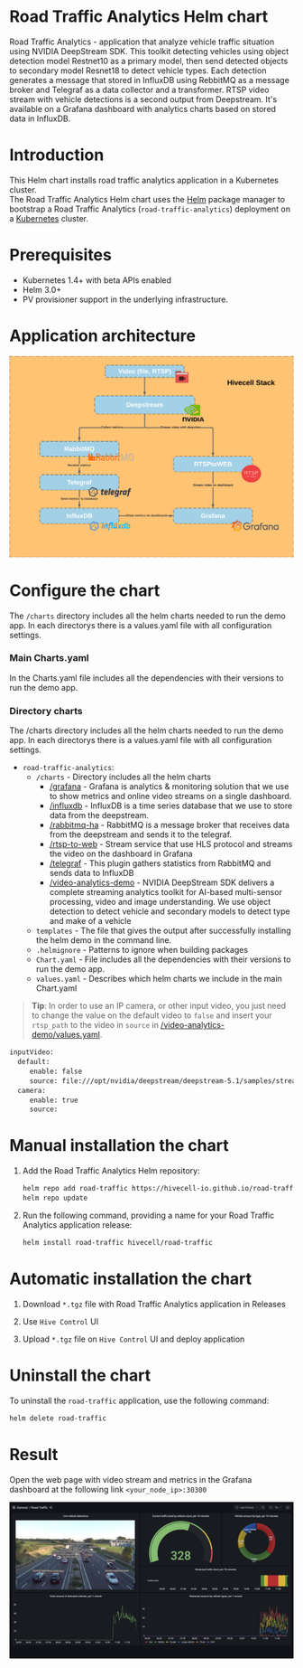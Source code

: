 # Road Traffic Analytics Helm chart

Road Traffic Analytics - application that analyze vehicle traffic situation using NVIDIA DeepStream SDK. This toolkit detecting vehicles using object detection model Restnet10 as a primary model, then send detected objects to secondary model Resnet18 to detect vehicle types. Each detection generates a message that stored in InfluxDB using RebbitMQ as a message broker and Telegraf as a data collector and a transformer. RTSP video stream with vehicle detections is a second output from Deepstream. It's available on a Grafana dashboard with analytics charts based on stored data in InfluxDB.


# Introduction

This Helm chart installs road traffic analytics application in a Kubernetes cluster.\
The Road Traffic Analytics Helm chart uses the [Helm](https://helm.sh) package manager to bootstrap a Road Traffic Analytics (`road-traffic-analytics`) deployment on a [Kubernetes](http://kubernetes.io) cluster.

# Prerequisites

- Kubernetes 1.4+ with beta APIs enabled
- Helm 3.0+
- PV provisioner support in the underlying infrastructure.

# Application architecture
![](./images/architecture.png)

# Configure the chart

The ``/charts`` directory includes all the helm charts needed to run the demo app. In each directorys there is a values.yaml file with all configuration settings.

### Main Charts.yaml 
In the Charts.yaml file includes all the dependencies with their versions to run the demo app.

### Directory charts
The /charts directory includes all the helm charts needed to run the demo app. In each directorys there is a values.yaml file with all configuration settings.
 - `road-traffic-analytics`:
    - `/charts` - Directory includes all the helm charts
        - [/grafana](./charts/grafana) - Grafana is analytics & monitoring solution that we use to show metrics and online video streams on a single dashboard.
        - [/influxdb](./charts/influx) - InfluxDB is a time series database that we use to store data from the deepstream.
        - [/rabbitmq-ha](./charts/rabbitmq-ha) - RabbitMQ is a message broker that receives data from the deepstream and sends it to the telegraf. 
        - [/rtsp-to-web](./charts/rtsp-to-web) - Stream service that use HLS protocol and streams the video on the dashboard in Grafana
        - [/telegraf](.charts/telegraf) - This plugin gathers statistics from RabbitMQ and sends data to InfluxDB
        - [/video-analytics-demo](./video-analytics-demo) - NVIDIA DeepStream SDK delivers a complete streaming analytics toolkit for AI-based multi-sensor processing, video and image understanding. We use object detection to detect vehicle and secondary models to detect type and make of a vehicle
    - `templates` - The file that gives the output after successfully installing the helm demo in the command line.
    - ``.helmignore`` - Patterns to ignore when building packages
    - `Chart.yaml` - File includes all the dependencies with their versions to run the demo app.
    - `values.yaml` - Describes which helm charts we include in the main Chart.yaml 

> **Tip**: In order to use an IP camera, or other input video, you just need to change the value on the default video to `false` and insert your `rtsp_path` to the video in `source` in [/video-analytics-demo/values.yaml](./charts/video-analytics-demo/values.yaml#L39).
```bash
inputVideo:
  default:
     enable: false
     source: file:///opt/nvidia/deepstream/deepstream-5.1/samples/streams/Road_traffic.mp4
  camera:
     enable: true
     source:
```

# Manual installation the chart

1. Add the Road Traffic Analytics Helm repository:
   ```bash
   helm repo add road-traffic https://hivecell-io.github.io/road-traffic-analytics
   helm repo update
   ```

2. Run the following command, providing a name for your Road Traffic Analytics application release:
   ```bash
   helm install road-traffic hivecell/road-traffic
   ```

# Automatic installation the chart

1. Download `*.tgz` file with Road Traffic Analytics application in Releases

2. Use `Hive Control` UI

3. Upload `*.tgz` file on `Hive Control` UI and deploy application

# Uninstall the chart

To uninstall the `road-traffic` application, use the following command:

```bash
helm delete road-traffic
```

# Result
Open the web page with video stream and metrics in the Grafana dashboard at the following link ``<your_node_ip>:30300``

![](./images/dashboard.png)
